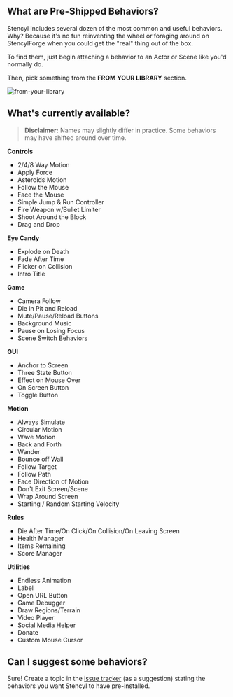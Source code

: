 ## What are Pre-Shipped Behaviors?

Stencyl includes several dozen of the most common and useful behaviors. Why? Because it's no fun reinventing the wheel or foraging around on StencylForge when you could get the "real" thing out of the box.

To find them, just begin attaching a behavior to an Actor or Scene like you'd normally do. 

Then, pick something from the **FROM YOUR LIBRARY** section.

![from-your-library](https://github.com/Stencyl/stencylpedia/blob/master/chapter-2/images/from-your-library.png)


## What's currently available?

> **Disclaimer:** Names may slightly differ in practice. Some behaviors may have shifted around over time.

**Controls**
* 2/4/8 Way Motion
* Apply Force
* Asteroids Motion
* Follow the Mouse
* Face the Mouse
* Simple Jump & Run Controller
* Fire Weapon w/Bullet Limiter
* Shoot Around the Block
* Drag and Drop

**Eye Candy**
* Explode on Death
* Fade After Time
* Flicker on Collision
* Intro Title

**Game**
* Camera Follow
* Die in Pit and Reload
* Mute/Pause/Reload Buttons
* Background Music
* Pause on Losing Focus
* Scene Switch Behaviors

**GUI**
* Anchor to Screen
* Three State Button
* Effect on Mouse Over
* On Screen Button
* Toggle Button

**Motion**
* Always Simulate
* Circular Motion
* Wave Motion
* Back and Forth
* Wander
* Bounce off Wall
* Follow Target
* Follow Path
* Face Direction of Motion
* Don't Exit Screen/Scene
* Wrap Around Screen
* Starting / Random Starting Velocity

**Rules**
* Die After Time/On Click/On Collision/On Leaving Screen
* Health Manager
* Items Remaining
* Score Manager

**Utilities**
* Endless Animation
* Label
* Open URL Button
* Game Debugger
* Draw Regions/Terrain
* Video Player
* Social Media Helper
* Donate
* Custom Mouse Cursor
 

## Can I suggest some behaviors?

Sure! Create a topic in the [issue tracker](http://community.stencyl.com/index.php?project=1;area=issues;tracker=feature) (as a suggestion) stating the behaviors you want Stencyl to have pre-installed.
